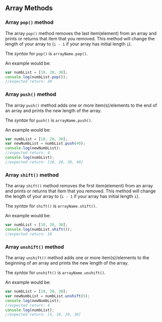 ## Array Methods


### Array `pop()` method

The array `pop()` method removes the last item(element) from an array and
prints or returns that item that you removed. This method will change the
length of your array to (`i - 1` if your array has initial length `i`).

The *syntax* for `pop()` is `arrayName.pop()`.

An example would be:
```JavaScript
var numbList = [10, 20, 30];
console.log(numbList.pop());
//expected return: 30
```

### Array `push()` method

The array `push()` method adds one or more item(s)/elements to the end of an array and
prints the new length of the array.

The *syntax* for `push()` is `arrayName.push()`.

An example would be:
```JavaScript
var numbList = [10, 20, 30];
var newNumbList = numbList.push(40);
console.log(newNumbList);
//expected return: 4
console.log(numbList);
//expected return: [10, 20, 30, 40]
```

### Array `shift()` method

The array `shift()` method removes the first item(element) from an array and
prints or returns that item that you removed. This method will change the
length of your array to (`i - 1` if your array has initial length `i`).

The *syntax* for `shift()` is `arrayName.shift()`.

An example would be:
```JavaScript
var numbList = [10, 20, 30];
console.log(numbList.shift());
//expected return: 10
```

### Array `unshift()` method

The array `unshift()` method adds one or more item(s)/elements to the beginning of an array and
prints the new length of the array.

The *syntax* for `unshift()` is `arrayName.unshift()`.

An example would be:
```JavaScript
var numbList = [10, 20, 30];
var newNumbList = numbList.unshift(5);
console.log(newNumbList);
//expected return: 4
console.log(numbList);
//expected return: [5, 10, 20, 30]
```

